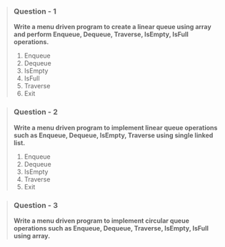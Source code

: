 > ### Question - 1
>
> **Write a menu driven program to create a linear queue using array and perform Enqueue, Dequeue, Traverse, IsEmpty, IsFull operations.**
>
> 1. Enqueue
> 2. Dequeue
> 3. IsEmpty
> 4. IsFull
> 5. Traverse
> 6. Exit

> ### Question - 2
>
> **Write a menu driven program to implement linear queue operations such as Enqueue, Dequeue, IsEmpty, Traverse using single linked list.**
>
> 1. Enqueue
> 2. Dequeue
> 3. IsEmpty
> 4. Traverse
> 5. Exit

> ### Question - 3
>
> **Write a menu driven program to implement circular queue operations such as Enqueue, Dequeue, Traverse, IsEmpty, IsFull using array.**
